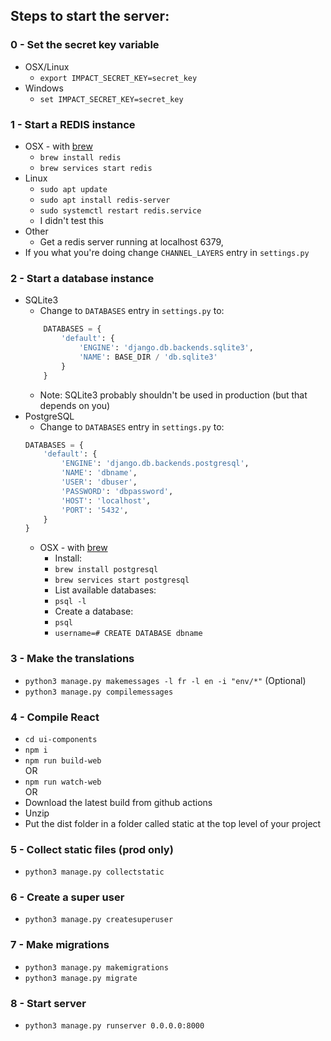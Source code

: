 ## Steps to start the server:

### 0 - Set the secret key variable
 - OSX/Linux
   - `export IMPACT_SECRET_KEY=secret_key`
 - Windows
   - `set IMPACT_SECRET_KEY=secret_key`
### 1 - Start a REDIS instance
 - OSX - with [brew](https://brew.sh/)
    - `brew install redis`  
    - `brew services start redis`  
 - Linux
    - `sudo apt update`
    - `sudo apt install redis-server`
    - `sudo systemctl restart redis.service`
    - I didn't test this
 - Other
    - Get a redis server running at localhost 6379,
 - If you what you're doing change `CHANNEL_LAYERS` entry in `settings.py`

### 2 - Start a database instance
 - SQLite3
    - Change to `DATABASES` entry in `settings.py` to:
    ```py
        DATABASES = {
            'default': {
                'ENGINE': 'django.db.backends.sqlite3',
                'NAME': BASE_DIR / 'db.sqlite3'
            }
        }
    ```
    - Note: SQLite3 probably shouldn't be used in production (but that depends on you)
 - PostgreSQL
   - Change to `DATABASES` entry in `settings.py` to:
    ```py
    DATABASES = {
        'default': {
            'ENGINE': 'django.db.backends.postgresql',
            'NAME': 'dbname',
            'USER': 'dbuser',
            'PASSWORD': 'dbpassword',
            'HOST': 'localhost',
            'PORT': '5432',
        }
    }
    ```
    - OSX - with [brew](https://brew.sh/)
      - Install:
      - `brew install postgresql`
      - `brew services start postgresql`
      - List available databases:
      - `psql -l`
      - Create a database:
      - `psql`
      - `username=# CREATE DATABASE dbname`

### 3 - Make the translations
 - `python3 manage.py makemessages -l fr -l en -i "env/*"` (Optional)  
 - `python3 manage.py compilemessages`

### 4 - Compile React
 - `cd ui-components`
 - `npm i`
 - `npm run build-web`  
 OR 
 - `npm run watch-web`  
 OR 
 - Download the latest build from github actions
 - Unzip
 - Put the dist folder in a folder called static at the top level of your project

### 5 - Collect static files (prod only)
 - `python3 manage.py collectstatic`  

### 6 - Create a super user
 - `python3 manage.py createsuperuser`

### 7 - Make migrations
 - `python3 manage.py makemigrations`
 - `python3 manage.py migrate`

### 8 - Start server
 - `python3 manage.py runserver 0.0.0.0:8000`

